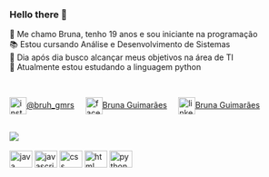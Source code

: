 ### Hello there 👋

🔰 Me chamo Bruna, tenho 19 anos e sou iniciante na programação <br>
📚 Estou cursando Análise e Desenvolvimento de Sistemas <br>
🎯 Dia após dia busco alcançar meus objetivos na área de TI <br>
🐍 Atualmente estou estudando a linguagem python 


<div style="display: inline_block">
   <br>
         
  <a href="https:www.instagram.com/bruh_gmrs" target="_blank"><img align="center" alt="instagram" height="30" width="30"  src="https://cdn-icons-png.flaticon.com/128/1384/1384063.png">@bruh_gmrs</a>
  <span> &nbsp;&nbsp;&nbsp; </span>
  <a href="www.facebook.com/Bruh.Gmrs" target="_blank"><img align="center"  alt="facebook" height="30" width="30" src="https://cdn-icons-png.flaticon.com/128/2111/2111398.png">Bruna Guimarães</a>
  <span> &nbsp;&nbsp;&nbsp; </span>
  <a href="www.linkedin.com/in/bruna-gmrs" target="_blank"><img align="center" alt="linkedin" height="30" width="30" src="https://cdn-icons-png.flaticon.com/128/3536/3536505.png">Bruna Guimarães</a>
  
</div>

<br>

<div>
         <picture>
           <source
             srcset="https://github-readme-stats.vercel.app/api?username=brunagmrs&show_icons=true&theme=dracula"
             media="(prefers-color-scheme: dark)"
           />
           <source
             srcset="https://github-readme-stats.vercel.app/api?username=brunagmrs&show_icons=true"
             media="(prefers-color-scheme: light), (prefers-color-scheme: no-preference)"
           />
           <img src="https://github-readme-stats.vercel.app/api?username=brunagmrs&show_icons=true" />
         </picture>
</div>


<div style="display: inline_block">
         <br>
         <img align="center" alt="java" height="30" width="40" src="https://cdn.jsdelivr.net/gh/devicons/devicon@latest/icons/java/java-original.svg" />
         <img align="center" alt="javascript" height="30" width="40" src="https://cdn.jsdelivr.net/gh/devicons/devicon@latest/icons/javascript/javascript-original.svg" />
         <img align="center" alt="css" height="30" width="40" src="https://cdn.jsdelivr.net/gh/devicons/devicon@latest/icons/css3/css3-original.svg" />
         <img align="center" alt="html" height="30" width="40" src="https://cdn.jsdelivr.net/gh/devicons/devicon@latest/icons/html5/html5-original.svg" />
         <img align="center" alt="python" height="30" width="40" src="https://cdn.jsdelivr.net/gh/devicons/devicon@latest/icons/python/python-original.svg" />
</div>
